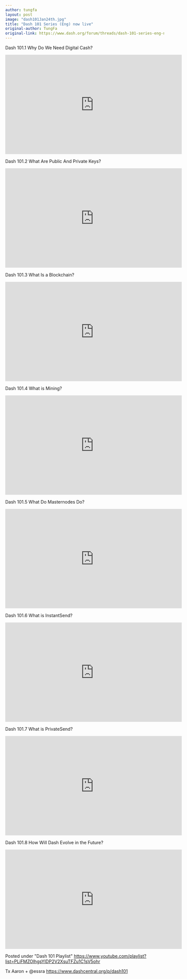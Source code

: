 ```yaml
---
author: tungfa
layout: post
image: "dash101Jan24th.jpg"
title: "Dash 101 Series (Eng) now live"
original-author: TungFa
original-link: https://www.dash.org/forum/threads/dash-101-series-eng-now-live.27404/
---
```


Dash 101.1 Why Do We Need Digital Cash?
<iframe width="560" height="315" src="https://www.youtube.com/embed/DzH7cMbZQHI" frameborder="0" allow="autoplay; encrypted-media" allowfullscreen></iframe>

Dash 101.2 What Are Public And Private Keys?
<iframe width="560" height="315" src="https://www.youtube.com/embed/nFD5KoqIfis" frameborder="0" allow="autoplay; encrypted-media" allowfullscreen></iframe>

Dash 101.3 What Is a Blockchain?
<iframe width="560" height="315" src="https://www.youtube.com/embed/FkqgN6SBn8w" frameborder="0" allow="autoplay; encrypted-media" allowfullscreen></iframe>

Dash 101.4 What is Mining?
<iframe width="560" height="315" src="https://www.youtube.com/embed/-UJctWmcEQ0" frameborder="0" allow="autoplay; encrypted-media" allowfullscreen></iframe>

Dash 101.5 What Do Masternodes Do?
<iframe width="560" height="315" src="https://www.youtube.com/embed/waRC5GOMVvY" frameborder="0" allow="autoplay; encrypted-media" allowfullscreen></iframe>

Dash 101.6 What is InstantSend?
<iframe width="560" height="315" src="https://www.youtube.com/embed/8SteyOmwMr8" frameborder="0" allow="autoplay; encrypted-media" allowfullscreen></iframe>

Dash 101.7 What is PrivateSend?
<iframe width="560" height="315" src="https://www.youtube.com/embed/v_HwQAyIQns" frameborder="0" allow="autoplay; encrypted-media" allowfullscreen></iframe>

Dash 101.8 How Will Dash Evolve in the Future?
<iframe width="560" height="315" src="https://www.youtube.com/embed/EDnS4HW5QHw" frameborder="0" allow="autoplay; encrypted-media" allowfullscreen></iframe>


Posted under "Dash 101 Playlist"
<https://www.youtube.com/playlist?list=PLiFMZOlhgsYIDP2V2XsuTFZu1C1sV5ohr>

Tx Aaron + @essra
<https://www.dashcentral.org/p/dash101>
